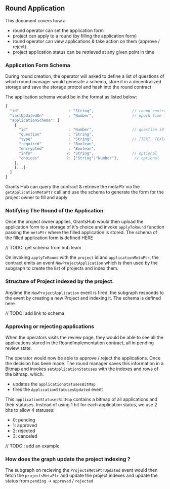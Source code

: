 ## Round Application

This document covers how a
- round operator can set the application form
- project can apply to a round (by filling the application form)
- round operator can view applications & take action on them (approve / reject)
- project application status can be retrieved at any given point in time

### Application Form Schema

During round creation, the operator will asked to define a list of questions of which round manager would generate a schema, store it in a decentralized storage and save the storage protcol and hash into the round contract

The application schema would be in the format as listed below:

```javascript
{
  "id"                      : "String",                 // round contract address
  "lastUpdatedOn"           : "Number",                 // epoch time in milliseconds
  "applicationSchema": [
    {
      "id"                  : "Number",                 // question id
      "question"            : "String",
      "type"                : "String",                 // [TEXT, TEXTAREA, RADIO, MULTIPLE]
      "required"            : "Boolean",
      "encrypted"           : "Boolean",      
      "info"               ?: "String",                 // optional
      "choices"            ?: ["String"|"Number"],       // optional
    },
    {...}
  ]
}
```


Grants Hub can query the contract & retrieve the metaPtr via the `getApplicationMetaPtr` call and use the schema to generate the form for the project owner to fill and apply


### Notifying The Round of the Application

Once the project owner applies, GrantsHub would then upload the application form to a storage of it's choice and invoke `applyToRound` function passing the `metaPtr` where the filled application is stored.
The schema of the filled application form is defined HERE

// TODO: get schema from hub team

On invoking `applyToRound` with the `project` id and `applicationMetaPtr`, the contract emits an event `NewProjectApplication` which is then used by the subgraph to create the list of projects and index them.


### Structure of Project indexed by the project.

Anytime the `NewProjectApplication` event is fired, the subgraph responds to the event by creating a new Project and indexing it. The schema is defined here

// TODO: add link to schema


### Approving or rejecting applications

When the operators visits the review page, they would be able to see all the applications stored in the RoundImplementation contract, all in pending review state.

The operator would now be able to approve / reject the applications. Once the decision has been made.
The round manager saves this information in a Bitmap and invokes `setApplicationStatuses` with the indexes and rows of the bitmap.
which:
- updates the `applicationStatusesBitMap`
- fires the `ApplicationStatusesUpdated` event

This `applicationStatusesBitMap` contains a bitmap of all applications and their statuses.
Instead of using 1 bit for each application status, we use 2 bits to allow 4 statuses:
- 0: pending
- 1: approved
- 2: rejected 
- 3: canceled

// TODO : add an example

### How does the graph update the project indexing ?

The subgraph on recieving the `ProjectsMetaPtrUpdated` event would then fetch the `projectsMetaPtr` and update the project indexes and update the status from `pending` -> `approved` / `rejected`

